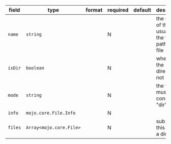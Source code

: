 | field | type | format | required | default | description |
|---|---|---|---|---|---|
| `name` | `string` |  | N |  | the name of the file, usually it is the full path of the file |
| `isDir` | `boolean` |  | N |  | whether is the directory or not |
| `mode` | `string` |  | N |  | the value must be const to "dir" |
| `info` | `mojo.core.File.Info` |  | N |  |  |
| `files` | `Array<mojo.core.File>` |  | N |  | sub files in this file if is a directory |
